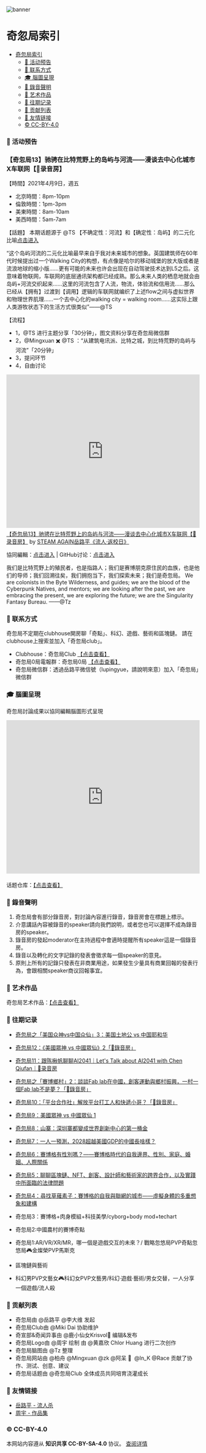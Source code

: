 ![banner](assets/img/banner.png)

# 奇忽局索引

- [奇忽局索引](#奇忽局索引)
    - [📆 活动预告](#-活动预告)
    - [📓 联系方式](#-联系方式)
    - [🎓 腦圖呈現](#-腦圖呈現)
    - [🎤 錄音聲明](#-錄音聲明)
    - [🎑 艺术作品](#-艺术作品)
    - [📝 往期记录](#-往期记录)
    - [🎉 贡献列表](#-贡献列表)
    - [🔗 友情链接](#-友情链接)
    - [© CC-BY-4.0](#-cc-by-40)

### 📆 活动预告

### 【奇忽局13】驰骋在比特荒野上的岛屿与河流——漫谈去中心化城市X车联网【🎤录音房】

【時間】2021年4月9日，週五
- 北京時間：8pm-10pm
- 倫敦時間：1pm-3pm
- 美東時間：8am-10am
- 美西時間：5am-7am

【話題】
本期话题源于 @TS 【不确定性：河流】和【确定性：岛屿】的二元化比喻[点击进入](https://github.com/qihuju/qihuju.github.io/discussions/23)

“这个岛屿河流的二元化比喻最早来自于我对未来城市的想象。英国建筑师在60年代时候提出过一个Walking City的构想，有点像是哈尔的移动城堡的放大版或者是流浪地球的缩小版……更有可能的未来也许会出现在自动驾驶技术达到L5之后。这意味着物联网，车联网的底层通讯架构都已经成熟。那么未来人类的栖息地就会由岛屿+河流交织起来……这里的河流包含了人流，物流，体验流和信用流……那么已经从【拥有】过渡到【调用】逻辑的车联网就编织了上述flow之间与虚拟世界和物理世界肌理……一个去中心化的walking city = walking room……这实际上跟人类游牧状态下的生活方式很类似”——@TS

【流程】
- 1，@TS 进行主题分享「30分钟」，图文资料分享在奇忽局微信群
- 2，@Mingxuan ✖️ @TS ：“从建筑电讯派、比特之城，到比特荒野的岛屿与河流”「20分钟」
- 3，提问环节 
- 4，自由讨论

<iframe width="100%" height="400" frameborder="0" src="https://www.mindmeister.com/maps/public_map_shell/1847893198/13-x?width=600&height=400&z=auto" scrolling="no" style="overflow: hidden; margin-bottom: 5px;">Your browser is not able to display frames. Please visit <a href="https://www.mindmeister.com/1847893198/13-x" target="_blank">【奇忽局13】驰骋在比特荒野上的岛屿与河流——漫谈去中心化城市X车联网【🎤录音房】</a> on MindMeister.</iframe><div class="mb-5"><a href="https://www.mindmeister.com/1847893198/13-x" target="_blank">【奇忽局13】驰骋在比特荒野上的岛屿与河流——漫谈去中心化城市X车联网【🎤录音房】</a> by <a href="https://www.mindmeister.com/users/channel/63288877" target="_blank">STEAM AGAIN岳路平《流人·返校日》</a></div>

協同編輯：[点击进入](https://mm.tt/1847893198?t=PvqSFYJAeR) | GitHub讨论：[点击进入](https://github.com/qihuju/qihuju.github.io/discussions/29)

我们是比特荒野上的殖民者，也是指路人；我们是赛博朋克原住民的血族，也是他们的导师；我们回溯往矣，我们拥抱当下，我们探索未来；我们是奇忽局。
We are colonists in the Byte Wilderness, and guides; we are the blood of the Cyberpunk Natives, and mentors; we are looking after the past, we are embracing the present, we are exploring the future; we are the Singularity Fantasy Bureau.  ——@Tz
                                             

### 📓 联系方式

奇忽局不定期在clubhouse開房聊「奇點」、科幻、遊戲、藝術和區塊鏈。
請在clubhouse上搜索並加入「奇忽局club」。

- Clubhouse：奇忽局Club [【点击查看】](https://www.joinclubhouse.com/club/%E5%A5%87%E5%BF%BD%E5%B1%80Club)
- 奇忽局0局電報群：奇忽局0局 [【点击查看】](https://t.me/qihu0)
- 奇忽局微信群：透過岳路平微信號（lupingyue，請說明來意）加入「奇忽局」微信群

### 🎓 腦圖呈現

奇忽局討論成果以協同編輯腦圖形式呈現

<iframe width="100%" height="400" frameborder="0" src="https://www.mindmeister.com/maps/public_map_shell/1810914669/_?width=600&height=400&z=auto&t=TrUf2529Yp&no_share=1&no_logo=1" scrolling="no" style="overflow: hidden; margin-bottom: 5px;">Your browser is not able to display frames. Please visit <a href="https://www.mindmeister.com/1810914669/_?t=TrUf2529Yp" target="_blank">奇忽局：话题仓库</a> on MindMeister.</iframe>

话题仓库：[【点击查看】](docs/qihuju00.md)

### 🎤 錄音聲明

1. 奇忽局會有部分錄音房，對討論內容進行錄音，錄音房會在標題上標示。
2. 介意講話內容被錄音的speaker請向我們說明，或者您也可以選擇不成為錄音房的speaker。
3. 錄音房的發起moderator在主持過程中會適時提醒所有speaker這是一個錄音房。
4. 錄音以及轉化的文字記錄的發表會徵求每一個speaker的意見。
5. 原則上所有的記錄只發表在非商業用途，如果發生少量具有商業回報的發表行為，會跟相關speaker商议回報事宜。

### 🎑 艺术作品

奇忽局艺术作品：[【点击查看】](docs/qihuju-artefact.md)

### 📝 往期记录

+ [奇忽局之「美国众神vs中国众仙」3：美国土地公 vs 中国耶和华](docs/qihuju13-american-gods-3.md)

+ [奇忽局12：《美國眾神 vs 中國眾仙》2「🎤錄音房」](docs/qihuju12.md)

+ [奇忽局11：跟陈楸帆聊聊AI2041｜Let's Talk about AI2041 with Chen Qiufan｜🎤录音房](docs/qihuju11-ai2041.md)

+ [奇忽局之「賽博鄉村」2：談談Fab lab在中國，創客運動與鄉村振興，一村一個Fab lab不是夢？「🎤錄音房」](docs/qihuju11.md)

+ [奇忽局10：「平台合作社」解放平台打工人和快遞小哥？「🎤錄音房」](docs/qihuju10.md)

+ [奇忽局9：美國眾神 vs 中國眾仙 1](docs/qihuju09.md)

+ [奇忽局8：山寨：深圳寨都變成世界創新中心的第一桶金](docs/qihuju08.md)

+ [奇忽局7：一人一預測，2028超越美國GDP的中國長啥樣？](docs/qihuju07.md)

+ [奇忽局6：賽博格有性別嗎？——賽博格時代的自我邊界、性別、家庭、婚姻、人際關係](docs/qihuju06.md)

+ [奇忽局5：聊聊區塊鏈、NFT、創客、設計師和藝術家的跨界合作，以及實踐中所面臨的法律問題](docs/qihuju05.md)

+ [奇忽局4：尋找草薙素子：賽博格的自我與聯網的城市——虛擬身體的多重想象和建構](docs/qihuju04.md)

+ 奇忽局3：賽博格+肉身模組+科技美學/cyborg+body mod+techart
  
+ 奇忽局2:中國農村的賽博奇點

+ 奇忽局1:AR/VR/XR/MR，哪一個是遊戲交互的未來？/ 戰略忽悠局PVP奇點忽悠局🎮金燦榮PVP馬斯克

+ 區塊鏈與藝術

+ 科幻男PVP文藝女🎮科幻女PVP文藝男/科幻·遊戲·藝術/男女交替，一人分享一個遊戲/流人殺

### 🎉 贡献列表

- 奇忽局由 @岳路平 @李大维 发起
- 奇忽局Club由 @Miki Dai 协助维护
- 奇宣部&奇闻异事由 @鹿小仙女Krisvol💫 编辑&发布
- 奇忽局Logo由 @周宇 绘制 由 @黄嘉欣 Chlor Huang 进行二次创作
- 奇忽局脑图由 @Tz 整理
- 奇忽局网站由 @柏舟 @Mingxuan @zk @阿呆 🦁  @In_K @Race 贡献了协作、测试、创意、建议
- 奇忽局话题由 @奇忽局Club 全体成员共同培育浇灌成长

### 🔗 友情链接

- [岳路平 - 流人杀](docs/qihuju-links/yueluping.md)
- [周宇 - 作品集](docs/qihuju-links/zhouyu.md)

### © CC-BY-4.0

本网站内容遵从 **知识共享 CC-BY-SA-4.0** 协议。 [查阅详情](https://github.com/qihuju/qihuju.github.io/blob/main/LICENSE)
